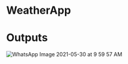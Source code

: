 # WeatherApp

# Outputs

![WhatsApp Image 2021-05-30 at 9 59 57 AM](https://user-images.githubusercontent.com/56696006/120092127-5bef5500-c12e-11eb-9871-bca0cdcd60a7.jpeg)
